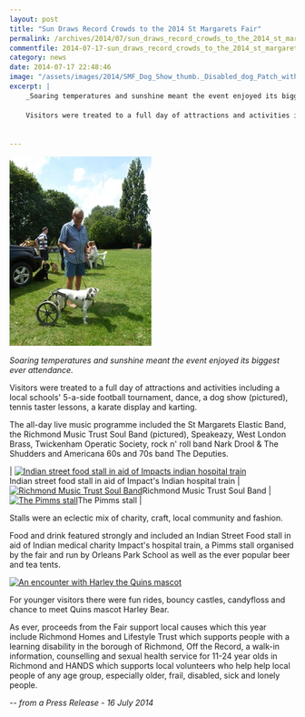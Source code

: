 ```yaml
---
layout: post
title: "Sun Draws Record Crowds to the 2014 St Margarets Fair"
permalink: /archives/2014/07/sun_draws_record_crowds_to_the_2014_st_margarets_f.html
commentfile: 2014-07-17-sun_draws_record_crowds_to_the_2014_st_margarets_f
category: news
date: 2014-07-17 22:48:46
image: "/assets/images/2014/SMF_Dog_Show_thumb._Disabled_dog_Patch_with_owner_Glyn_Roberts"
excerpt: |
    _Soaring temperatures and sunshine meant the event enjoyed its biggest ever attendance._

    Visitors were treated to a full day of attractions and activities including a local schools' 5-a-side football tournament, dance, a dog show (pictured), tennis taster lessons, a karate display and karting.


---
```


<a href="/assets/images/2014/SMF_Dog_Show._Disabled_dog_Patch_with_owner_Glyn_Roberts.jpg" title="See larger version of - Dog Show. Disabled dog Patch with owner Glyn Roberts"><img src="/assets/images/2014/SMF_Dog_Show_thumb._Disabled_dog_Patch_with_owner_Glyn_Roberts" width="250" height="333" alt="Dog Show. Disabled dog Patch with owner Glyn Roberts" class="photo right" /></a>

*Soaring temperatures and sunshine meant the event enjoyed its biggest ever attendance.*

Visitors were treated to a full day of attractions and activities including a local schools' 5-a-side football tournament, dance, a dog show (pictured), tennis taster lessons, a karate display and karting.

The all-day live music programme included the St Margarets Elastic Band, the Richmond Music Trust Soul Band (pictured), Speakeazy, West London Brass, Twickenham Operatic Society, rock n' roll band Nark Drool & The Shudders and Americana 60s and 70s band The Deputies.

| <a href="/assets/images/2014/SMF_Indian_street_food_stall_in_aid_of_Impacts_indian_hospital_train.jpg" title="See larger version of - Indian street food stall in aid of Impacts indian hospital train"><img src="/assets/images/2014/SMF_Indian_street_food_stall_in_aid_of_Impacts_indian_hospital_train_thumb.jpg" width="150" height="112" alt="Indian street food stall in aid of Impacts indian hospital train" class="photo" /></a><br />Indian street food stall in aid of Impact's Indian hospital train | <a href="/assets/images/2014/SMF_Richmond_Music_Trust_Soul_Band.jpg" title="See larger version of - Richmond Music Trust Soul Band"><img src="/assets/images/2014/SMF_Richmond_Music_Trust_Soul_Band_thumb.jpg" width="150" height="112" alt="Richmond Music Trust Soul Band" class="photo " /></a>Richmond Music Trust Soul Band | <a href="/assets/images/2014/SMF_The_Pimms_stall.jpg" title="See larger version of - The Pimms stall"><img src="/assets/images/2014/SMF_The_Pimms_stall_thumb.jpg" width="150" height="112" alt="The Pimms stall" class="photo " /></a>The Pimms stall |

Stalls were an eclectic mix of charity, craft, local community and fashion.

Food and drink featured strongly and included an Indian Street Food stall in aid of Indian medical charity Impact's hospital train, a Pimms stall organised by the fair and run by Orleans Park School as well as the ever popular beer and tea tents.

<a href="/assets/images/2014/SMF_An_encounter_with_Harley_the_Quins_mascot.jpg" title="See larger version of - An encounter with Harley the Quins mascot"><img src="/assets/images/2014/SMF_An_encounter_with_Harley_the_Quins_mascot_thumb.jpg" width="250" height="187" alt="An encounter with Harley the Quins mascot" class="photo right" /></a>

For younger visitors there were fun rides, bouncy castles, candyfloss and chance to meet Quins mascot Harley Bear.

As ever, proceeds from the Fair support local causes which this year include Richmond Homes and Lifestyle Trust which supports people with a learning disability in the borough of Richmond, Off the Record, a walk-in information, counselling and sexual health service for 11-24 year olds in Richmond and HANDS which supports local volunteers who help help local people of any age group, especially older, frail, disabled, sick and lonely people.

<cite>-- from a Press Release - 16 July 2014</cite>
